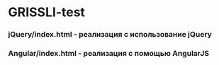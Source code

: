 # GRISSLI-test

### jQuery/index.html - реализация с использование jQuery
### Angular/index.html - реализация с помощью AngularJS
